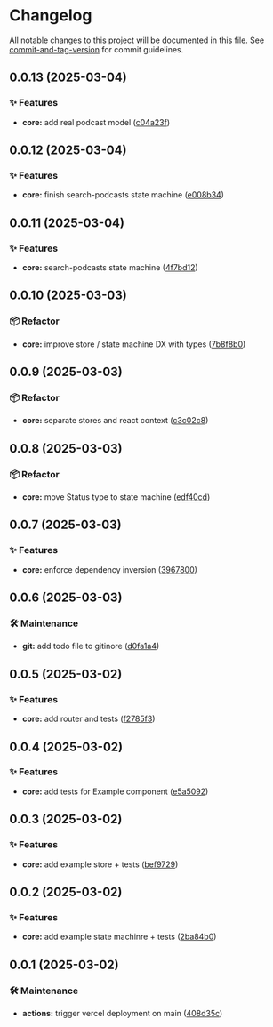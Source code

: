 # Changelog

All notable changes to this project will be documented in this file. See [commit-and-tag-version](https://github.com/absolute-version/commit-and-tag-version) for commit guidelines.

## 0.0.13 (2025-03-04)


### ✨ Features

* **core:** add real podcast model ([c04a23f](https://github.com/dimitrilahaye/deezer-podcasts-manager/commit/c04a23fdc174123f0aabe547b52011ae8b453e11))

## 0.0.12 (2025-03-04)


### ✨ Features

* **core:** finish search-podcasts state machine ([e008b34](https://github.com/dimitrilahaye/deezer-podcasts-manager/commit/e008b3429389b5b31a1b1b9bd62c512dda0d38a5))

## 0.0.11 (2025-03-04)


### ✨ Features

* **core:** search-podcasts state machine ([4f7bd12](https://github.com/dimitrilahaye/deezer-podcasts-manager/commit/4f7bd128ad636058c7ef94a7ec4a53be2db2fe7f))

## 0.0.10 (2025-03-03)


### 📦 Refactor

* **core:** improve store / state machine DX with types ([7b8f8b0](https://github.com/dimitrilahaye/deezer-podcasts-manager/commit/7b8f8b0bd54740e2852a418f631a3db5e8e6c7f8))

## 0.0.9 (2025-03-03)


### 📦 Refactor

* **core:** separate stores and react context ([c3c02c8](https://github.com/dimitrilahaye/deezer-podcasts-manager/commit/c3c02c8931e574705511a1bbffbeeb9c9aa5052c))

## 0.0.8 (2025-03-03)


### 📦 Refactor

* **core:** move Status type to state machine ([edf40cd](https://github.com/dimitrilahaye/deezer-podcasts-manager/commit/edf40cdb0ba17250558f72e93612406c74b7a7b8))

## 0.0.7 (2025-03-03)


### ✨ Features

* **core:** enforce dependency inversion ([3967800](https://github.com/dimitrilahaye/deezer-podcasts-manager/commit/3967800ba61094ac3c39694c1abb19df5bca997d))

## 0.0.6 (2025-03-03)


### 🛠️ Maintenance

* **git:** add todo file to gitinore ([d0fa1a4](https://github.com/dimitrilahaye/deezer-podcasts-manager/commit/d0fa1a4ebf6dfff5d8dc25942c76f7ae06310c4c))

## 0.0.5 (2025-03-02)


### ✨ Features

* **core:** add router and tests ([f2785f3](https://github.com/dimitrilahaye/deezer-podcasts-manager/commit/f2785f3c709e294aea355fc0dff21c81c77c8aa2))

## 0.0.4 (2025-03-02)


### ✨ Features

* **core:** add tests for Example component ([e5a5092](https://github.com/dimitrilahaye/deezer-podcasts-manager/commit/e5a5092221cb28f5a3dd416a803c70becc1a09a1))

## 0.0.3 (2025-03-02)


### ✨ Features

* **core:** add example store + tests ([bef9729](https://github.com/dimitrilahaye/deezer-podcasts-manager/commit/bef972999557ae6981713b3c2a007de529665116))

## 0.0.2 (2025-03-02)


### ✨ Features

* **core:** add example state machinre + tests ([2ba84b0](https://github.com/dimitrilahaye/deezer-podcasts-manager/commit/2ba84b0d8e388aea7788e286f84c3d5d82f9ed00))

## 0.0.1 (2025-03-02)


### 🛠️ Maintenance

* **actions:** trigger vercel deployment on main ([408d35c](https://github.com/dimitrilahaye/deezer-podcasts-manager/commit/408d35c6f9cdf19da4b15e4c9bed44622f44cb31))
